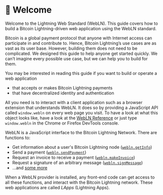 # 👋 Welcome

Welcome to the Lightning Web Standard (WebLN). This guide covers how to build a Bitcoin Lightning-driven web application using the WebLN standard.

Bitcoin is a global payment protocol that anyone with Internet access can participate in and contribute to. Hence, Bitcoin Lightning’s use cases are as vast as its user base. However, building them does not need to be complicated. We designed this guide to help anyone get started quickly. We can’t imagine every possible use case, but we can help you to build for them.

You may be interested in reading this guide if you want to build or operate a web application

* that accepts or makes Bitcoin Lightning payments
* that have decentralized identity and authentication

All you need is to interact with a client application such as a browser extension that understands WebLN. It does so by providing a JavaScript API called `window.webln` on every web page you visit. To have a look at what this object looks like, have a look at the [WebLN Reference](building-lightning-apps/webln-reference/) or just type `window.webln` in the Chrome or Firefox DevTools console.

WebLN is a JavaScript interface to the Bitcoin Lightning Network. There are functions to:

* Get information about a user's Bitcoin Lightning node ([`webln.getInfo`](building-lightning-apps/webln-reference/))
* Send a payment ([`webln.sendPayment`](building-lightning-apps/webln-reference/))
* Request an invoice to receive a payment ([`webln.makeInvoice`](building-lightning-apps/webln-reference/))
* Request a signature of an arbitrary message ([`webln.signMessage`](building-lightning-apps/webln-reference/))
* …and [some more](building-lightning-apps/webln-reference/)

When a WebLN provider is installed, any front-end code can get access to all these functions, and interact with the Bitcoin Lightning network. These web applications are called _LApps_ (Lightning Apps).
